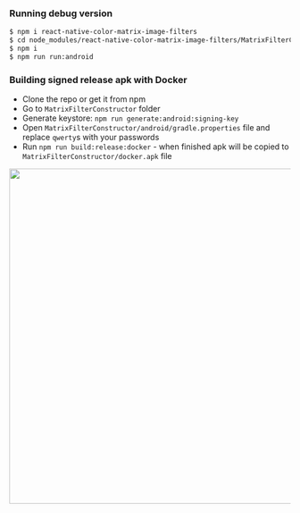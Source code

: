 ### Running debug version
```bash
$ npm i react-native-color-matrix-image-filters
$ cd node_modules/react-native-color-matrix-image-filters/MatrixFilterConstructor
$ npm i
$ npm run run:android
```


### Building signed release apk with Docker
- Clone the repo or get it from npm
- Go to `MatrixFilterConstructor` folder
- Generate keystore: `npm run generate:android:signing-key`
- Open `MatrixFilterConstructor/android/gradle.properties` file and replace `qwerty`s with your passwords
- Run `npm run build:release:docker` - when finished apk will be copied to `MatrixFilterConstructor/docker.apk` file

<img src="https://github.com/iyegoroff/react-native-color-matrix-image-filters/raw/master/img/demo.gif" height="600">
